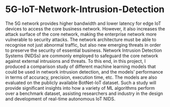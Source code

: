 # 5G-IoT-Network-Intrusion-Detection

The 5G network provides higher bandwidth and lower latency for edge IoT devices to access the core business network. However, it also increases the attack surface of the core network, making the enterprise network more vulnerable to security attacks. The network architecture must be able to recognise not just abnormal traffic, but also new emerging threats in order to preserve the security of essential business. Network Intrusion Detection Systems (NIDSs) are commonly employed to safeguard the core network against external intrusions and threats. To this end, in this project, I produced a comparison study of different machine learning models that could be used in network intrusion detection, and the models’ performance in terms of accuracy, precision, execution time, etc. The models are also evaluated on the publicly available BotNet-IoT dataset. Such a study will provide significant insights into how a variety of ML algorithms perform over a benchmark dataset, assisting researchers and industry in the design and development of real-time autonomous IoT NIDS.
